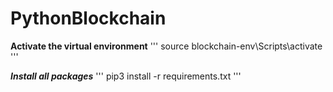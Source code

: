 # PythonBlockchain
 
**Activate the virtual environment**
'''
source blockchain-env\Scripts\activate
'''

***Install all packages***
'''
pip3 install -r requirements.txt
'''